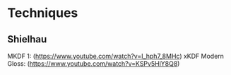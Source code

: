 # Techniques

## Shielhau
MKDF 1: (https://www.youtube.com/watch?v=I_hph7_8MHc)
xKDF Modern Gloss: (https://www.youtube.com/watch?v=KSPv5HlY8Q8)